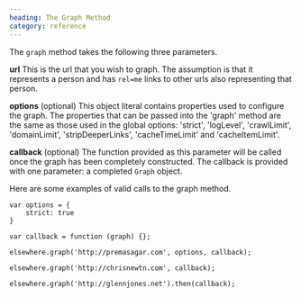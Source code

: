 ```yaml
--- 
heading: The Graph Method
category: reference
---
```

The `graph` method takes the following three parameters.

**url** This is the url that you wish to graph. The assumption is that it represents a person and has `rel=me` links to other urls also representing that person.

**options** (optional) This object literal contains properties used to configure the graph. The properties that can be passed into the  'graph' method are the same as those used in the global options: 'strict', 'logLevel', 'crawlLimit', 'domainLimit', 'stripDeeperLinks', 'cacheTimeLimit' and 'cacheItemLimit'.

**callback** (optional) The function provided as this parameter will be called once the graph has been completely constructed. The callback is provided with one parameter: a completed `Graph` object.

Here are some examples of valid calls to the graph method.

    var options = {
        strict: true
    }

    var callback = function (graph) {};

    elsewhere.graph('http://premasagar.com', options, callback);

    elsewhere.graph('http://chrisnewtn.com', callback);

    elsewhere.graph('http://glennjones.net').then(callback);